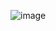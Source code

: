 ![image](https://user-images.githubusercontent.com/89353580/147888426-a525f528-790a-49cb-96fb-60845b7fa742.png)
